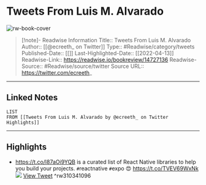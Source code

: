 # Tweets From Luis M. Alvarado

![rw-book-cover](https://pbs.twimg.com/profile_images/1718022742505660416/BCO7rbup.jpg)
<br>
>[!note]- Readwise Information
>Title:: Tweets From Luis M. Alvarado
>Author:: [[@ecreeth_ on Twitter]]
>Type:: #Readwise/category/tweets
>Published-Date:: [[]]
>Last-Highlighted-Date:: [[2022-04-13]]
>Readwise-Link:: https://readwise.io/bookreview/14727136
>Readwise-Source:: #Readwise/source/twitter
>Source URL:: https://twitter.com/ecreeth_
--- 

## Linked Notes
```dataview
LIST
FROM [[Tweets From Luis M. Alvarado by @ecreeth_ on Twitter Highlights]]
```

---

## Highlights
- https://t.co/l87aOi9YQB is a curated list of React Native libraries to help you build your projects. `#`reactnative `#`expo 😍 https://t.co/TVEV69WxNk
  ![](https://pbs.twimg.com/media/D_YXSNTWkAAHmU2.jpg) [View Tweet](https://readwise.io/open/310341096) ^rw310341096
